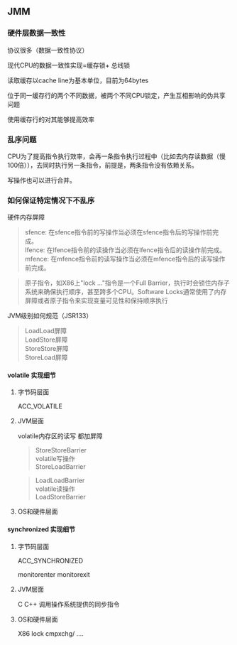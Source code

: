 ## JMM

### 硬件层数据一致性

协议很多（数据一致性协议）

现代CPU的数据一致性实现=缓存锁+ 总线锁

读取缓存以cache line为基本单位，目前为64bytes

位于同一缓存行的两个不同数据，被两个不同CPU锁定，产生互相影响的伪共享问题

使用缓存行的对其能够提高效率

### 乱序问题

CPU为了提高指令执行效率，会再一条指令执行过程中（比如去内存读数据（慢100倍）），去同时执行另一条指令，前提是，两条指令没有依赖关系。

写操作也可以进行合并。

### 如何保证特定情况下不乱序

硬件内存屏障

> sfence: 在sfence指令前的写操作当必须在sfence指令后的写操作前完成。   
> lfence: 在lfence指令前的读操作当必须在lfence指令后的读操作前完成。  
> mfence: 在mfence指令前的读写操作当必须在mfence指令后的读写操作前完成。

> 原子指令，如X86上"lock ..."指令是一个Full Barrier，执行时会锁住内存子系统来确保执行顺序，甚至跨多个CPU。Software Locks通常使用了内存屏障或者原子指令来实现变量可见性和保持顺序执行

JVM级别如何规范（JSR133）

> LoadLoad屏障  
> LoadStore屏障  
> StoreStore屏障  
> StoreLoad屏障

#### volatile 实现细节

1. 字节码层面

   ACC_VOLATILE

2. JVM层面

   volatile内存区的读写 都加屏障

   > StoreStoreBarrier  
   > volatile写操作  
   > StoreLoadBarrier

   > LoadLoadBarrier  
   > volatile读操作  
   > LoadStoreBarrier

3. OS和硬件层面

#### synchronized 实现细节

1. 字节码层面

   ACC_SYNCHRONIZED

   monitorenter monitorexit

2. JVM层面

   C C++ 调用操作系统提供的同步指令

3. OS和硬件层面

   X86 lock cmpxchg/ .... 

